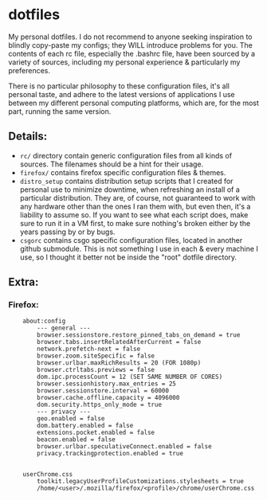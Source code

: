 # dotfiles
My personal dotfiles. I do not recommend to anyone seeking inspiration to blindly copy-paste my configs; they WILL introduce problems for you. The contents of each rc file, especially the .bashrc file, have been sourced by a variety of sources, including my personal experience & particularly my preferences.

There is no particular philosophy to these configuration files, it's all personal taste, and adhere to the latest versions of applications I use between my different personal computing platforms, which are, for the most part, running the same version.

## Details:

- `rc/` directory contain generic configuration files from all kinds of sources. The filenames should be a hint for their usage.
- `firefox/` contains firefox specific configuration files & themes. 
- `distro_setup` contains distribution setup scripts that I created for personal use to minimize downtime, when refreshing an install of a particular distribution. They are, of course, not guaranteed to work with any hardware other than the ones I ran them with, but even then, it's a liability to assume so. If you want to see what each script does, make sure to run it in a VM first, to make sure nothing's broken either by the years passing by or by bugs.
- `csgorc` contains csgo specific configuration files, located in another github submodule. This is not something I use in each & every machine I use, so I thought it better not be inside the "root" dotfile directory.

## Extra:

### Firefox:

```
    about:config 
        --- general ---
        browser.sessionstore.restore_pinned_tabs_on_demand = true
        browser.tabs.insertRelatedAfterCurrent = false 
        network.prefetch-next = false 
        browser.zoom.siteSpecific = false 
        browser.urlbar.maxRichResults = 20 (FOR 1080p) 
        browser.ctrltabs.previews = false 
        dom.ipc.processCount = 12 (SET SAME NUMBER OF CORES) 
        browser.sessionhistory.max_entries = 25 
        browser.sessionstore.interval = 60000 
        browser.cache.offline.capacity = 4096000
        dom.security.https_only_mode = true
        --- privacy ---
        geo.enabled = false
        dom.battery.enabled = false
        extensions.pocket.enabled = false
        beacon.enabled = false
        browser.urlbar.speculativeConnect.enabled = false
        privacy.trackingprotection.enabled = true
        
        
    userChrome.css
        toolkit.legacyUserProfileCustomizations.stylesheets = true
        /home/<user>/.mozilla/firefox/<profile>/chrome/userChrome.css
```
